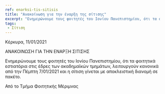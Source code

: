 ```yaml
---
ref: enarksi-tis-sitisis
title: "Ανακοίνωση για την έναρξη της σίτισης"
excerpt: "Ενημερώνουμε τους φοιτητές του Ιονίου Πανεπιστημίου, ότι τα φοιτητικά εστιατόρια στις έδρες των ακαδημαϊκών τμημάτων..."
tags:
 - Σίτιση
--- 
```

Κέρκυρα, 11/01/2021

ΑΝΑΚΟΙΝΩΣΗ ΓΙΑ ΤΗΝ ΕΝΑΡΞΗ ΣΙΤΙΣΗΣ

Ενημερώνουμε τους φοιτητές του Ιονίου Πανεπιστημίου, ότι τα φοιτητικά εστιατόρια στις έδρες των ακαδημαϊκών τμημάτων, λειτουργούν κανονικά από την Πέμπτη 7/01/2021 και η σίτιση γίνεται με αποκλειστική διανομή σε πακέτο.

Από το Τμήμα Φοιτητικής Μέριμνας
